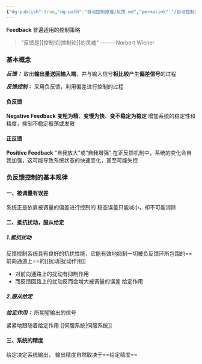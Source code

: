 ```yaml
---
{"dg-publish":true,"dg-path":"自动控制原理/反馈.md","permalink":"/自动控制原理/反馈/","dgPassFrontmatter":true,"noteIcon":"","created":"2024-05-21T15:20:28.039+08:00","updated":"2024-06-22T12:18:57.273+08:00"}
---
```


**Feedback**
普遍适用的控制策略

>"反馈是[[控制论\|控制论]]的灵魂" 
>———Norbert Wiener

### 基本概念
***反馈：***
取出**输出量送回输入端**，并与输入信号**相比较**产生**偏差信号**的过程

***反馈控制：***
采用负反馈，利用偏差进行控制的过程
#### 负反馈
**Negative Feedback**
**变粗为精**、**变慢为快**、**变不稳定为稳定**
增加系统的稳定性和精度，抑制不稳定振荡或发散
#### 正反馈
**Positive Feedback**
“自我放大”或“自我增强”
在正反馈机制中，系统的变化会自我加强，这可能导致系统状态的快速变化，甚至可能失控
### 负反馈控制的基本规律
#### 一、被调量有误差
系统正是依靠被调量的偏差进行控制的
稳态误差只能减小，却不可能消除
#### 二、抵抗扰动，服从给定

##### 1.抵抗扰动
反馈控制系统具有良好的抗扰性能，它能有效地抑制一切被负反馈环所包围的==前向通道上==的[[扰动\|扰动作用]]

- 对前向通路上的扰动有抑制作用
- 而反馈回路上的扰动反而会增大被调量的误差
给定作用

##### 2.服从给定
***给定作用：***
所期望输出的信号

紧紧地跟随着给定作用
[[伺服系统\|伺服系统]]

#### 三、系统的精度
给定决定系统输出，
输出精度自然取决于==给定精度==

